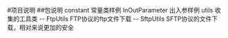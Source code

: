 #项目说明
##包说明
constant 常量类样例
InOutParameter 出入参样例
utils  收集的工具类
-- FtpUtils FTP协议的ftp文件下载
-- SftpUtils SFTP协议的文件下载，相对来说更加的安全
